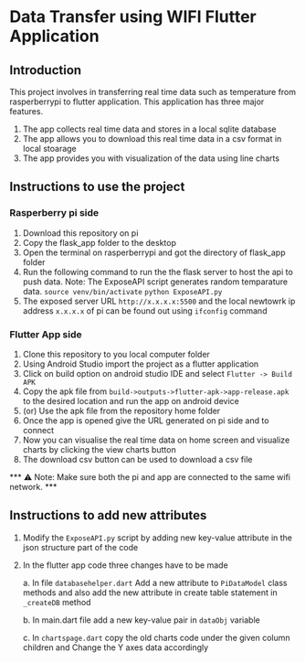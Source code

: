 # Data Transfer using WIFI Flutter Application

## Introduction

This project involves in transferring real time data such as temperature from rasperberrypi to flutter application. This application has three major features.
1. The app collects real time data and stores in a local sqlite database
2. The app allows you to download this real time data in a csv format in local stoarage
3. The app provides you with visualization of the data using line charts

## Instructions to use the project


### Rasperberry pi side

1. Download this repository on pi
2. Copy the flask_app folder to the desktop
3. Open the terminal on rasperberrypi and got the directory of flask_app folder
4. Run the following command to run the the flask server to host the api to push data.
   Note: The ExposeAPI script generates random temparature data.
   ``` source venv/bin/activate ```
   ``` python ExposeAPI.py  ```
5. The exposed server URL ``` http://x.x.x.x:5500 ``` and the local newtowrk ip address ```x.x.x.x``` of pi can be found out using ``` ifconfig ``` command
   

### Flutter App side

1. Clone this repository to you local computer folder
2. Using Android Studio import the project as a flutter application
3. Click on build option on android studio IDE and select ```Flutter -> Build APK```
4. Copy the apk file from ```build->outputs->flutter-apk->app-release.apk``` to the desired location and run the app on android device
5. (or) Use the apk file from the repository home folder
6. Once the app is opened give the URL generated on pi side and to connect
7. Now you can visualise the real time data on home screen and visualize charts by clicking the view charts button
8. The download csv button can be used to download a csv file

*** ⚠️ Note: Make sure both the pi and app are connected to the same wifi network.  ***

## Instructions to add new attributes

1. Modify the ```ExposeAPI.py```  script by adding new key-value attribute in the json structure part of the code
2. In the flutter app code three changes have to be made

   a. In file ```databasehelper.dart``` Add a new attribute to ```PiDataModel``` class methods and also add the new attribute in  create table statement in ```_createDB``` method
   
   b. In main.dart file add a new key-value pair in ```dataObj```  variable
   
   c. In ```chartspage.dart``` copy the old charts code under the given column children and Change the Y axes data accordingly

